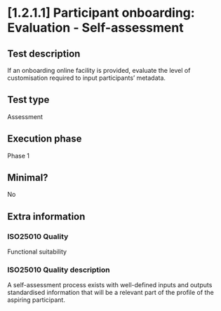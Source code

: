 
# [1.2.1.1] Participant onboarding: Evaluation - Self-assessment
 
## Test description
If an onboarding online facility is provided, evaluate the level of customisation required to input participants’ metadata.
 
## Test type
Assessment
 
## Execution phase
Phase 1
 
## Minimal?
No
 
## Extra information
### ISO25010 Quality
Functional suitability
### ISO25010 Quality description
A self-assessment process exists with well-defined inputs and outputs standardised information that will be a relevant part of the profile of the aspiring participant. 
    